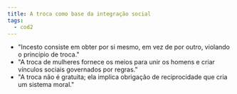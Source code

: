 ```yaml
---
title: A troca como base da integração social
tags:
  - cod2
---
```

- "Incesto consiste em obter por si mesmo, em vez de por outro, violando o princípio de troca."
- "A troca de mulheres fornece os meios para unir os homens e criar vínculos sociais governados por regras."
- "A troca não é gratuita; ela implica obrigação de reciprocidade que cria um sistema moral."
